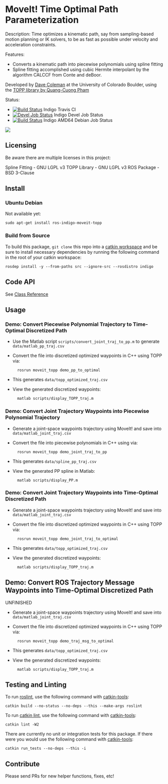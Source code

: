 # MoveIt! Time Optimal Path Parameterization

Description: Time optimizes a kinematic path, say from sampling-based motion planning or IK solvers, to be as fast as possible under velocity and acceleration constraints.

Features:

 - Converts a kinematic path into piecewise polynomials using spline fitting
 - Spline fitting accomplished using cubic Hermite interpolant by the algorithm CALCCF from Conte and deBoor.

Developed by [Dave Coleman](http://dav.ee/) at the University of Colorado Boulder, using the [TOPP library by Quang-Cuong Pham](https://github.com/quangounet/TOPP)

Status:

 * [![Build Status](https://travis-ci.org/davetcoleman/moveit_topp.svg)](https://travis-ci.org/davetcoleman/moveit_topp) Indigo Travis CI
 * [![Devel Job Status](http://jenkins.ros.org/buildStatus/icon?job=devel-indigo-moveit_topp)](http://jenkins.ros.org/job/devel-indigo-moveit_topp) Indigo Devel Job Status
 * [![Build Status](http://jenkins.ros.org/buildStatus/icon?job=ros-indigo-moveit-topp_binarydeb_trusty_amd64)](http://jenkins.ros.org/job/ros-indigo-moveit-topp_binarydeb_trusty_amd64/) Indigo AMD64 Debian Job Status

![](resources/screenshot.png)

## Licensing

Be aware there are multiple licenses in this project:

Spline Fitting - GNU LGPL v3
TOPP Library - GNU LGPL v3
ROS Package - BSD 3-Clause

## Install

### Ubuntu Debian

Not available yet:

    sudo apt-get install ros-indigo-moveit-topp

### Build from Source

To build this package, ``git clone`` this repo into a [catkin workspace](http://wiki.ros.org/catkin/Tutorials/create_a_workspace) and be sure to install necessary dependencies by running the following command in the root of your catkin workspace:

    rosdep install -y --from-paths src --ignore-src --rosdistro indigo

## Code API

See [Class Reference](http://docs.ros.org/indigo/api/moveit_topp/html/)

## Usage

### Demo: Convert Piecewise Polynomial Trajectory to Time-Optimal Discretized Path

- Use the Matlab script ``scripts/convert_joint_traj_to_pp.m`` to generate ``data/matlab_pp_traj.csv``
- Convert the file into discretized optimized waypoints in C++ using TOPP via:

        rosrun moveit_topp demo_pp_to_optimal

- This generates ``data/topp_optimized_traj.csv``
- View the generated discretized waypoints:

        matlab scripts/display_TOPP_traj.m

### Demo: Convert Joint Trajectory Waypoints into Piecewise Polynomial Trajectory

- Generate a joint-space waypoints trajectory using MoveIt! and save into ``data/matlab_joint_traj.csv``
- Convert the file into piecewise polynomials in C++ using via:

        rosrun moveit_topp demo_joint_traj_to_pp

- This generates ``data/spline_pp_traj.csv``
- View the generated PP spline in Matlab:

        matlab scripts/display_PP.m

### Demo: Convert Joint Trajectory Waypoints into Time-Optimal Discretized Path

- Generate a joint-space waypoints trajectory using MoveIt! and save into ``data/matlab_joint_traj.csv``
- Convert the file into discretized optimized waypoints in C++ using TOPP via:

        rosrun moveit_topp demo_joint_traj_to_optimal

- This generates ``data/topp_optimized_traj.csv``
- View the generated discretized waypoints:

        matlab scripts/display_TOPP_traj.m

## Demo: Convert ROS Trajectory Message Waypoints into Time-Optimal Discretized Path

UNFINISHED

- Generate a joint-space waypoints trajectory using MoveIt! and save into ``data/matlab_joint_traj.csv``
- Convert the file into discretized optimized waypoints in C++ using TOPP via:

        rosrun moveit_topp demo_traj_msg_to_optimal

- This generates ``data/topp_optimized_traj.csv``
- View the generated discretized waypoints:

        matlab scripts/display_TOPP_traj.m

## Testing and Linting

To run [roslint](http://wiki.ros.org/roslint), use the following command with [catkin-tools](https://catkin-tools.readthedocs.org/):

    catkin build --no-status --no-deps --this --make-args roslint

To run [catkin lint](https://pypi.python.org/pypi/catkin_lint), use the following command with [catkin-tools](https://catkin-tools.readthedocs.org/):

    catkin lint -W2

There are currently no unit or integration tests for this package. If there were you would use the following command with [catkin-tools](https://catkin-tools.readthedocs.org/):

    catkin run_tests --no-deps --this -i

## Contribute

Please send PRs for new helper functions, fixes, etc!
